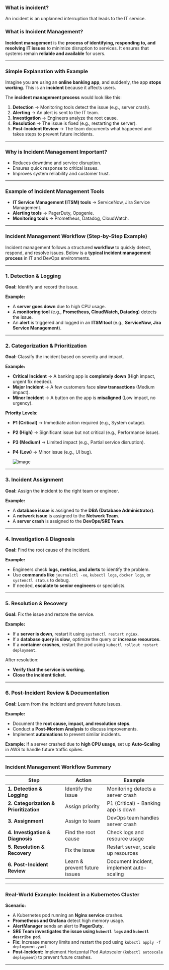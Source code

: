 ### **What is incident?**
An incident is an unplanned interruption that leads to the IT service.

### **What is Incident Management?**  

**Incident management** is the **process of identifying, responding to, and resolving IT issues** to minimize disruption to services. It ensures that systems remain **reliable and available** for users.  

---

### **Simple Explanation with Example**  
Imagine you are using an **online banking app**, and suddenly, the app **stops working**. This is an **incident** because it affects users.  

The **incident management process** would look like this:  
1. **Detection** → Monitoring tools detect the issue (e.g., server crash).  
2. **Alerting** → An alert is sent to the IT team.  
3. **Investigation** → Engineers analyze the root cause.  
4. **Resolution** → The issue is fixed (e.g., restarting the server).  
5. **Post-Incident Review** → The team documents what happened and takes steps to prevent future incidents.  

---

### **Why is Incident Management Important?**  
- Reduces downtime and service disruption.  
- Ensures quick response to critical issues.  
- Improves system reliability and customer trust.  

---

### **Example of Incident Management Tools**  
- **IT Service Management (ITSM) tools** → ServiceNow, Jira Service Management.  
- **Alerting tools** → PagerDuty, Opsgenie.  
- **Monitoring tools** → Prometheus, Datadog, CloudWatch.  

---

### **Incident Management Workflow (Step-by-Step Example)**  

Incident management follows a structured **workflow** to quickly detect, respond, and resolve issues. Below is a **typical incident management process** in IT and DevOps environments.  

---

### **1. Detection & Logging**  
**Goal:** Identify and record the issue.  

 **Example:**  
- A **server goes down** due to high CPU usage.  
- A **monitoring tool** (e.g., **Prometheus, CloudWatch, Datadog**) detects the issue.  
- An **alert** is triggered and logged in an **ITSM tool** (e.g., **ServiceNow, Jira Service Management**).  

---

### **2. Categorization & Prioritization**  
**Goal:** Classify the incident based on severity and impact.  

 **Example:**  
- **Critical Incident** → A banking app is **completely down** (High impact, urgent fix needed).  
- **Major Incident** → A few customers face **slow transactions** (Medium impact).  
- **Minor Incident** → A button on the app is **misaligned** (Low impact, no urgency).  

 **Priority Levels:**  
- **P1 (Critical)** → Immediate action required (e.g., System outage).  
- **P2 (High)** → Significant issue but not critical (e.g., Performance issue).  
- **P3 (Medium)** → Limited impact (e.g., Partial service disruption).  
- **P4 (Low)** → Minor issue (e.g., UI bug).

  ![image](https://github.com/user-attachments/assets/53cca99c-8617-488a-94b8-07fdc076289c)


---

### **3. Incident Assignment**  
**Goal:** Assign the incident to the right team or engineer.  

 **Example:**  
- A **database issue** is assigned to the **DBA (Database Administrator)**.  
- A **network issue** is assigned to the **Network Team**.  
- A **server crash** is assigned to the **DevOps/SRE Team**.  

---

### **4. Investigation & Diagnosis**  
**Goal:** Find the root cause of the incident.  

 **Example:**  
- Engineers check **logs, metrics, and alerts** to identify the problem.  
- Use **commands like** `journalctl -xe`, `kubectl logs`, `docker logs`, or `systemctl status` to debug.  
- If needed, **escalate to senior engineers** or specialists.  

---

### **5. Resolution & Recovery**  
**Goal:** Fix the issue and restore the service.  

 **Example:**  
- If a **server is down**, restart it using `systemctl restart nginx`.  
- If a **database query is slow**, optimize the query or **increase resources**.  
- If a **container crashes**, restart the pod using `kubectl rollout restart deployment`.  

After resolution:  
- **Verify that the service is working.**  
- **Close the incident ticket.**  

---

### **6. Post-Incident Review & Documentation**  
**Goal:** Learn from the incident and prevent future issues.  

 **Example:**  
- Document the **root cause, impact, and resolution steps**.  
- Conduct a **Post-Mortem Analysis** to discuss improvements.  
- Implement **automations** to prevent similar incidents.  

 **Example:** If a server crashed due to **high CPU usage**, set up **Auto-Scaling** in AWS to handle future traffic spikes.  

---

### **Incident Management Workflow Summary**  

| Step | Action | Example |
|------|--------|---------|
| **1. Detection & Logging** | Identify the issue | Monitoring detects a server crash |
| **2. Categorization & Prioritization** | Assign priority | P1 (Critical) - Banking app is down |
| **3. Assignment** | Assign to team | DevOps team handles server crash |
| **4. Investigation & Diagnosis** | Find the root cause | Check logs and resource usage |
| **5. Resolution & Recovery** | Fix the issue | Restart server, scale up resources |
| **6. Post-Incident Review** | Learn & prevent future issues | Document incident, implement auto-scaling |

---

### **Real-World Example: Incident in a Kubernetes Cluster**  

 **Scenario:**  
- A Kubernetes pod running an **Nginx service** crashes.  
- **Prometheus and Grafana** detect high memory usage.  
- **AlertManager** sends an alert to **PagerDuty**.  
- **SRE Team investigates the issue using `kubectl logs` and `kubectl describe pod`**.  
- **Fix:** Increase memory limits and restart the pod using `kubectl apply -f deployment.yaml`  
- **Post-Incident:** Implement Horizontal Pod Autoscaler (`kubectl autoscale deployment`) to prevent future crashes.  

---
